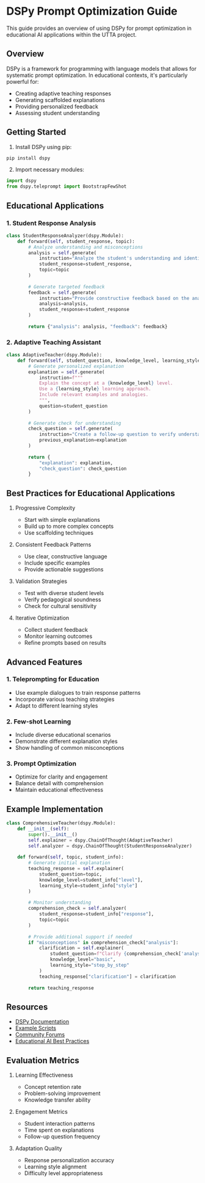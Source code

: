 # DSPy Prompt Optimization Guide

This guide provides an overview of using DSPy for prompt optimization in educational AI applications within the UTTA project.

## Overview

DSPy is a framework for programming with language models that allows for systematic prompt optimization. In educational contexts, it's particularly powerful for:
- Creating adaptive teaching responses
- Generating scaffolded explanations
- Providing personalized feedback
- Assessing student understanding

## Getting Started

1. Install DSPy using pip:
```bash
pip install dspy
```

2. Import necessary modules:
```python
import dspy
from dspy.teleprompt import BootstrapFewShot
```

## Educational Applications

### 1. Student Response Analysis
```python
class StudentResponseAnalyzer(dspy.Module):
    def forward(self, student_response, topic):
        # Analyze understanding and misconceptions
        analysis = self.generate(
            instruction="Analyze the student's understanding and identify any misconceptions",
            student_response=student_response,
            topic=topic
        )
        
        # Generate targeted feedback
        feedback = self.generate(
            instruction="Provide constructive feedback based on the analysis",
            analysis=analysis,
            student_response=student_response
        )
        
        return {"analysis": analysis, "feedback": feedback}
```

### 2. Adaptive Teaching Assistant
```python
class AdaptiveTeacher(dspy.Module):
    def forward(self, student_question, knowledge_level, learning_style):
        # Generate personalized explanation
        explanation = self.generate(
            instruction=f"""
            Explain the concept at a {knowledge_level} level.
            Use a {learning_style} learning approach.
            Include relevant examples and analogies.
            """,
            question=student_question
        )
        
        # Generate check for understanding
        check_question = self.generate(
            instruction="Create a follow-up question to verify understanding",
            previous_explanation=explanation
        )
        
        return {
            "explanation": explanation,
            "check_question": check_question
        }
```

## Best Practices for Educational Applications

1. Progressive Complexity
   - Start with simple explanations
   - Build up to more complex concepts
   - Use scaffolding techniques

2. Consistent Feedback Patterns
   - Use clear, constructive language
   - Include specific examples
   - Provide actionable suggestions

3. Validation Strategies
   - Test with diverse student levels
   - Verify pedagogical soundness
   - Check for cultural sensitivity

4. Iterative Optimization
   - Collect student feedback
   - Monitor learning outcomes
   - Refine prompts based on results

## Advanced Features

### 1. Teleprompting for Education
- Use example dialogues to train response patterns
- Incorporate various teaching strategies
- Adapt to different learning styles

### 2. Few-shot Learning
- Include diverse educational scenarios
- Demonstrate different explanation styles
- Show handling of common misconceptions

### 3. Prompt Optimization
- Optimize for clarity and engagement
- Balance detail with comprehension
- Maintain educational effectiveness

## Example Implementation

```python
class ComprehensiveTeacher(dspy.Module):
    def __init__(self):
        super().__init__()
        self.explainer = dspy.ChainOfThought(AdaptiveTeacher)
        self.analyzer = dspy.ChainOfThought(StudentResponseAnalyzer)
    
    def forward(self, topic, student_info):
        # Generate initial explanation
        teaching_response = self.explainer(
            student_question=topic,
            knowledge_level=student_info["level"],
            learning_style=student_info["style"]
        )
        
        # Monitor understanding
        comprehension_check = self.analyzer(
            student_response=student_info["response"],
            topic=topic
        )
        
        # Provide additional support if needed
        if "misconceptions" in comprehension_check["analysis"]:
            clarification = self.explainer(
                student_question=f"Clarify {comprehension_check['analysis']}",
                knowledge_level="basic",
                learning_style="step_by_step"
            )
            teaching_response["clarification"] = clarification
        
        return teaching_response
```

## Resources

- [DSPy Documentation](https://dspy.ai)
- [Example Scripts](../dspy_example.py)
- [Community Forums](https://github.com/stanfordnlp/dspy/discussions)
- [Educational AI Best Practices](https://github.com/stanfordnlp/dspy/wiki/Educational-AI)

## Evaluation Metrics

1. Learning Effectiveness
   - Concept retention rate
   - Problem-solving improvement
   - Knowledge transfer ability

2. Engagement Metrics
   - Student interaction patterns
   - Time spent on explanations
   - Follow-up question frequency

3. Adaptation Quality
   - Response personalization accuracy
   - Learning style alignment
   - Difficulty level appropriateness 